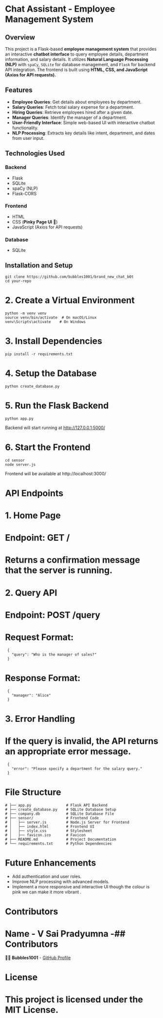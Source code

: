 # **Chat Assistant - Employee Management System**

## **Overview**
This project is a Flask-based **employee management system** that provides an interactive **chatbot interface** to query employee details, department information, and salary details. It utilizes **Natural Language Processing (NLP)** with `spaCy`, `SQLite` for database management, and `Flask` for backend API integration. The frontend is built using **HTML, CSS, and JavaScript (Axios for API requests).**

## **Features**
- **Employee Queries**: Get details about employees by department.
- **Salary Queries**: Fetch total salary expense for a department.
- **Hiring Queries**: Retrieve employees hired after a given date.
- **Manager Queries**: Identify the manager of a department.
- **User-Friendly Interface**: Simple web-based UI with interactive chatbot functionality.
- **NLP Processing**: Extracts key details like intent, department, and dates from user input.

## **Technologies Used**
### **Backend**
- Flask
- SQLite
- spaCy (NLP)
- Flask-CORS

### **Frontend**
- HTML
- CSS (**Pinky Page UI** 🎀)
- JavaScript (Axios for API requests)

### **Database**
- SQLite

## **Installation and Setup**
```# 1. Clone the Repository
git clone https://github.com/bubbles1001/brand_new_chat_b0t
cd your-repo
```

# 2. Create a Virtual Environment
```
python -m venv venv
source venv/bin/activate  # On macOS/Linux
venv\Scripts\activate    # On Windows
```
# 3. Install Dependencies
```
pip install -r requirements.txt
```
# 4. Setup the Database
```
python create_database.py
```
# 5. Run the Flask Backend
```
python app.py
```
Backend will start running at http://127.0.0.1:5000/

# 6. Start the Frontend
```
cd sensor
node server.js
```
Frontend will be available at http://localhost:3000/

# API Endpoints

# 1. Home Page
# Endpoint: GET /
# Returns a confirmation message that the server is running.

# 2. Query API
# Endpoint: POST /query
# Request Format:
```
 {
   "query": "Who is the manager of sales?"
 }
```
# Response Format:
```
 {
   "manager": "Alice"
 }
```
# 3. Error Handling
# If the query is invalid, the API returns an appropriate error message.
```
 {
   "error": "Please specify a department for the salary query."
 }
```
# File Structure
```
# ├── app.py                # Flask API Backend
# ├── create_database.py    # SQLite Database Setup
# ├── company.db            # SQLite Database File
# ├── sensor/               # Frontend Code
# │   ├── server.js         # Node.js Server for Frontend
# │   ├── index.html        # Frontend UI
# │   ├── style.css         # Stylesheet
# │   ├── favicon.ico       # Favicon
# ├── README.md             # Project Documentation
# └── requirements.txt      # Python Dependencies
```
# Future Enhancements
- Add authentication and user roles.
- Improve NLP processing with advanced models.
- Implement a more responsive and interactive UI though the colour is pink we can make it more vibrant .

# Contributors
# Name - V Sai Pradyumna  -## **Contributors**
👩‍💻 **Bubbles1001** - [GitHub Profile](https://github.com/bubbles1001)

# License
# This project is licensed under the MIT License.

